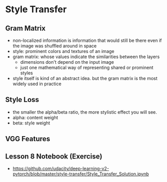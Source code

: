 # Style Transfer

## Gram Matrix
- non-localized information is information that would still be there even if the image was shuffled around in space
- style:  prominent colors and textures of an image
- gram matrix:  whose values indicate the similarities between the layers
  - dimensions don't depend on the input image
  - just one mathematical way of representing shared or prominent styles
- style itself is kind of an abstract idea.  but the gram matrix is the most widely used in practice

## Style Loss
- the smaller the alpha/beta ratio, the more stylistic effect you will see.
- alpha:  content weight
- beta:  style weight

## VGG Features

## Lesson 8 Notebook (Exercise)
- https://github.com/udacity/deep-learning-v2-pytorch/blob/master/style-transfer/Style_Transfer_Solution.ipynb

